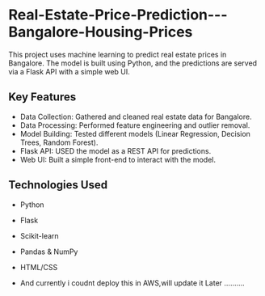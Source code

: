 # Real-Estate-Price-Prediction---Bangalore-Housing-Prices

This project uses machine learning to predict real estate prices in Bangalore. The model is built using Python, and the predictions are served via a Flask API with a simple web UI.

## Key Features

- Data Collection: Gathered and cleaned real estate data for Bangalore.
- Data Processing: Performed feature engineering and outlier removal.
- Model Building: Tested different models (Linear Regression, Decision Trees, Random Forest).
- Flask API: USED the model as a REST API for predictions.
- Web UI: Built a simple front-end to interact with the model.

## Technologies Used

- Python
- Flask
- Scikit-learn
- Pandas & NumPy
- HTML/CSS

- And currently i coudnt deploy this in AWS,will update it Later ..........
